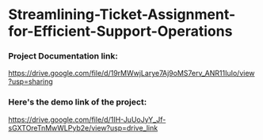 # Streamlining-Ticket-Assignment-for-Efficient-Support-Operations

### Project Documentation link:
https://drive.google.com/file/d/19rMWwjLarye7Aj9oMS7erv_ANR11IuIo/view?usp=sharing

### Here's the demo link of the project:
https://drive.google.com/file/d/1IH-JuUoJyY_Jf-sGXTOreTnMwWLPyb2e/view?usp=drive_link
